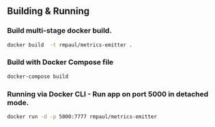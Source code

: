 ## Building & Running

### Build multi-stage docker build. 
``` bash
docker build  -t rmpaul/metrics-emitter .
```

### Build with Docker Compose file
``` bash
docker-compose build 
```

### Running via Docker CLI - Run app on port 5000 in detached mode. 
``` bash
docker run -d -p 5000:7777 rmpaul/metrics-emitter
```

